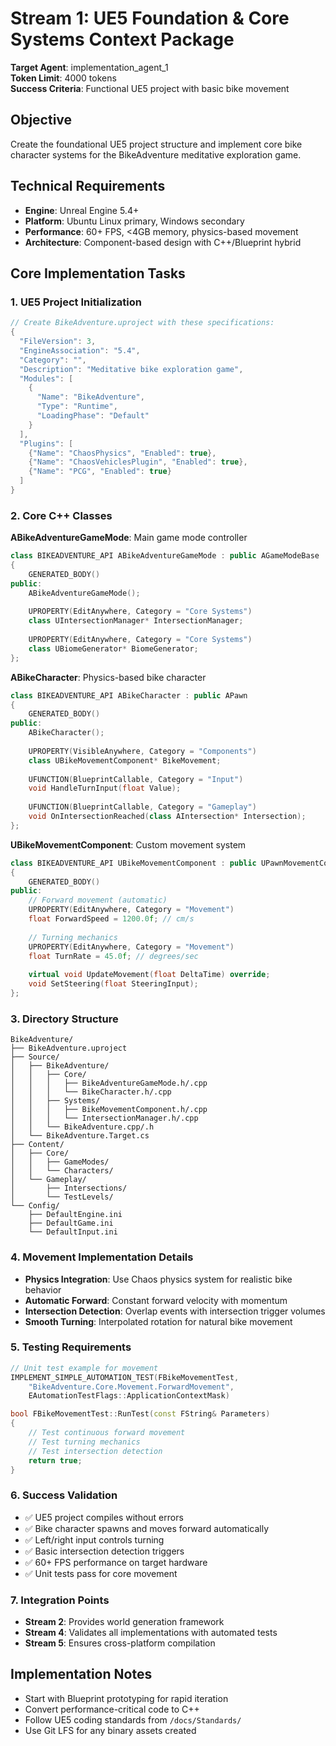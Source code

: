 # Stream 1: UE5 Foundation & Core Systems Context Package
**Target Agent**: implementation_agent_1  
**Token Limit**: 4000 tokens  
**Success Criteria**: Functional UE5 project with basic bike movement

## Objective
Create the foundational UE5 project structure and implement core bike character systems for the BikeAdventure meditative exploration game.

## Technical Requirements
- **Engine**: Unreal Engine 5.4+
- **Platform**: Ubuntu Linux primary, Windows secondary
- **Performance**: 60+ FPS, <4GB memory, physics-based movement
- **Architecture**: Component-based design with C++/Blueprint hybrid

## Core Implementation Tasks

### 1. UE5 Project Initialization
```cpp
// Create BikeAdventure.uproject with these specifications:
{
  "FileVersion": 3,
  "EngineAssociation": "5.4",
  "Category": "",
  "Description": "Meditative bike exploration game",
  "Modules": [
    {
      "Name": "BikeAdventure",
      "Type": "Runtime",
      "LoadingPhase": "Default"
    }
  ],
  "Plugins": [
    {"Name": "ChaosPhysics", "Enabled": true},
    {"Name": "ChaosVehiclesPlugin", "Enabled": true},
    {"Name": "PCG", "Enabled": true}
  ]
}
```

### 2. Core C++ Classes
**ABikeAdventureGameMode**: Main game mode controller
```cpp
class BIKEADVENTURE_API ABikeAdventureGameMode : public AGameModeBase
{
    GENERATED_BODY()
public:
    ABikeAdventureGameMode();
    
    UPROPERTY(EditAnywhere, Category = "Core Systems")
    class UIntersectionManager* IntersectionManager;
    
    UPROPERTY(EditAnywhere, Category = "Core Systems") 
    class UBiomeGenerator* BiomeGenerator;
};
```

**ABikeCharacter**: Physics-based bike character
```cpp
class BIKEADVENTURE_API ABikeCharacter : public APawn
{
    GENERATED_BODY()
public:
    ABikeCharacter();
    
    UPROPERTY(VisibleAnywhere, Category = "Components")
    class UBikeMovementComponent* BikeMovement;
    
    UFUNCTION(BlueprintCallable, Category = "Input")
    void HandleTurnInput(float Value);
    
    UFUNCTION(BlueprintCallable, Category = "Gameplay")
    void OnIntersectionReached(class AIntersection* Intersection);
};
```

**UBikeMovementComponent**: Custom movement system
```cpp 
class BIKEADVENTURE_API UBikeMovementComponent : public UPawnMovementComponent
{
    GENERATED_BODY()
public:
    // Forward movement (automatic)
    UPROPERTY(EditAnywhere, Category = "Movement")
    float ForwardSpeed = 1200.0f; // cm/s
    
    // Turning mechanics
    UPROPERTY(EditAnywhere, Category = "Movement") 
    float TurnRate = 45.0f; // degrees/sec
    
    virtual void UpdateMovement(float DeltaTime) override;
    void SetSteering(float SteeringInput);
};
```

### 3. Directory Structure
```
BikeAdventure/
├── BikeAdventure.uproject
├── Source/
│   ├── BikeAdventure/
│   │   ├── Core/
│   │   │   ├── BikeAdventureGameMode.h/.cpp
│   │   │   └── BikeCharacter.h/.cpp
│   │   ├── Systems/
│   │   │   ├── BikeMovementComponent.h/.cpp
│   │   │   └── IntersectionManager.h/.cpp
│   │   └── BikeAdventure.cpp/.h
│   └── BikeAdventure.Target.cs
├── Content/
│   ├── Core/
│   │   ├── GameModes/
│   │   └── Characters/
│   └── Gameplay/
│       ├── Intersections/
│       └── TestLevels/
└── Config/
    ├── DefaultEngine.ini
    ├── DefaultGame.ini  
    └── DefaultInput.ini
```

### 4. Movement Implementation Details
- **Physics Integration**: Use Chaos physics system for realistic bike behavior
- **Automatic Forward**: Constant forward velocity with momentum
- **Intersection Detection**: Overlap events with intersection trigger volumes
- **Smooth Turning**: Interpolated rotation for natural bike movement

### 5. Testing Requirements
```cpp
// Unit test example for movement
IMPLEMENT_SIMPLE_AUTOMATION_TEST(FBikeMovementTest,
    "BikeAdventure.Core.Movement.ForwardMovement",
    EAutomationTestFlags::ApplicationContextMask)

bool FBikeMovementTest::RunTest(const FString& Parameters)
{
    // Test continuous forward movement
    // Test turning mechanics
    // Test intersection detection
    return true;
}
```

### 6. Success Validation
- ✅ UE5 project compiles without errors
- ✅ Bike character spawns and moves forward automatically  
- ✅ Left/right input controls turning
- ✅ Basic intersection detection triggers
- ✅ 60+ FPS performance on target hardware
- ✅ Unit tests pass for core movement

### 7. Integration Points
- **Stream 2**: Provides world generation framework
- **Stream 4**: Validates all implementations with automated tests
- **Stream 5**: Ensures cross-platform compilation

## Implementation Notes
- Start with Blueprint prototyping for rapid iteration
- Convert performance-critical code to C++
- Follow UE5 coding standards from `/docs/Standards/`
- Use Git LFS for any binary assets created